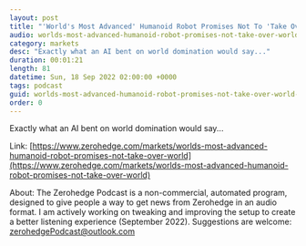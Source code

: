 ```yaml
---
layout: post
title: "'World's Most Advanced' Humanoid Robot Promises Not To 'Take Over The World' "
audio: worlds-most-advanced-humanoid-robot-promises-not-take-over-world-0
category: markets
desc: "Exactly what an AI bent on world domination would say..."
duration: 00:01:21
length: 81
datetime: Sun, 18 Sep 2022 02:00:00 +0000
tags: podcast
guid: worlds-most-advanced-humanoid-robot-promises-not-take-over-world-0
order: 0
---
```

Exactly what an AI bent on world domination would say...

Link: [https://www.zerohedge.com/markets/worlds-most-advanced-humanoid-robot-promises-not-take-over-world](https://www.zerohedge.com/markets/worlds-most-advanced-humanoid-robot-promises-not-take-over-world)

About: The Zerohedge Podcast is a non-commercial, automated program, designed to give people a way to get news from Zerohedge in an audio format.  I am actively working on tweaking and improving the setup to create a better listening experience (September 2022).  Suggestions are welcome: [zerohedgePodcast@outlook.com](mailto:zerohedgePodcast@outlook.com)